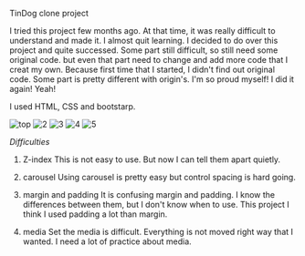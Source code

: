 TinDog clone project

I tried this project few months ago.
At that time, it was really difficult to understand and made it.
I almost quit learning.
I decided to do over this project and quite successed.
Some part still difficult, so still need some original code.
but even that part need to change and add more code that I creat my own.
Because first time that I started, I didn't find out original code.
Some part is pretty different with origin's.
I'm so proud myself! I did it again! Yeah!


I used HTML, CSS and bootstarp.

![top](https://user-images.githubusercontent.com/113966724/206398244-6c03725c-521f-487b-af9f-f4b5571b9359.png)
![2](https://user-images.githubusercontent.com/113966724/206398249-d820f473-1c9c-4861-bd69-0d573b91fb99.png)
![3](https://user-images.githubusercontent.com/113966724/206398252-5239fc8b-5f50-44c1-b9f1-ad2d432e911a.png)
![4](https://user-images.githubusercontent.com/113966724/206398255-015739b0-c25c-4d36-a412-4b6e5fa315f9.png)
![5](https://user-images.githubusercontent.com/113966724/206398258-ee8659a5-fe03-4f82-aa77-6b075f87b83f.png)

*Difficulties*

1. Z-index
This is not easy to use. But now I can tell them apart quietly.

2. carousel
Using carousel is pretty easy but control spacing is hard going.

3. margin and padding
It is confusing margin and padding.
I know the differences between them, but I don't know when to use.
This project I think I used padding a lot than margin.

4. media
Set the media is difficult.
Everything is not moved right way that I wanted.
I need a lot of practice about media.
